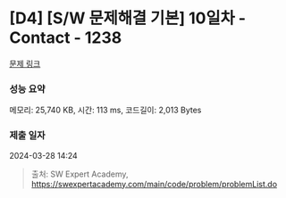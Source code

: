 # [D4] [S/W 문제해결 기본] 10일차 - Contact - 1238 

[문제 링크](https://swexpertacademy.com/main/code/problem/problemDetail.do?contestProbId=AV15B1cKAKwCFAYD) 

### 성능 요약

메모리: 25,740 KB, 시간: 113 ms, 코드길이: 2,013 Bytes

### 제출 일자

2024-03-28 14:24



> 출처: SW Expert Academy, https://swexpertacademy.com/main/code/problem/problemList.do